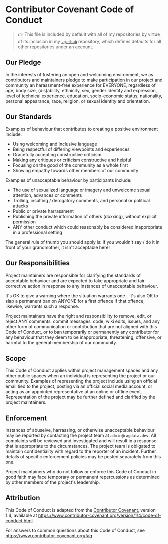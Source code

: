 # Contributor Covenant Code of Conduct

> 👉 This file is included by default with all of my repositories by virtue of its inclusion in my [`.github`](https://github.com/ragdata/.github) repository, which defines defaults for all other repositories under an account.

## Our Pledge

In the interests of fostering an open and welcoming environment, we as contributors and maintainers pledge to make participation in our project and community an harassment-free experience for EVERYONE, regardless of age, body size, (dis)ability, ethnicity, sex, gender identity and expression, level of technical experience, education, socio-economic status, nationality, personal appearance, race, religion, or sexual identity and orientation.

## Our Standards

Examples of behaviour that contributes to creating a positive environment include:

- Using welcoming and inclusive language
- Being respectful of differing viewpoints and experiences
- Gracefully accepting constructive criticism
- Making any critiques or criticism constructive and helpful
- Focusing on the good of the community as a whole first
- Showing empathy towards other members of our community

Examples of unacceptable behaviour by participants include:

- The use of sexualized language or imagery and unwelcome sexual attention, advances or comments
- Trolling, insulting / derogatory comments, and personal or political attacks
- Public or private harrassment
- Publishing the private information of others (doxxing), without explicit permission
- ANY other conduct which could reasonably be considered inappropriate in a professional setting

The general rule of thumb you should apply is: if you wouldn't say / do it in front of your grandmother, it isn't acceptable here!

## Our Responsibilities

Project maintainers are responsible for clarifying the standards of acceptable behaviour and are expected to take appropriate and fair corrective action in response to any instances of unacceptable behaviour.

It's OK to give a warning where the situation warrants one - it's also OK to slap a permanent ban on ANYONE for a first offence if that offence, likewise, warrants such a response.

Project maintainers have the right and responsibility to remove, edit, or reject ANY comments, commit messages, code, wiki edits, issues, and any other form of communication or contribution that are not aligned with this Code of Conduct, or to ban temporarily or permanently any contributor for any behaviour that they deem to be inappropriate, threatening, offensive, or harmful to the general membership of our community.

## Scope

This Code of Conduct applies within project management spaces and any other public spaces when an individual is representing the project or our community.  Examples of representing the project include using an official email tied to the project, posting via an official social media account, or acting as an appointed representative at an online or offline event.  Representation of the project may be further defined and clarified by the project maintainers.

## Enforcement

Instances of abuseive, harrassing, or otherwise unacceptable behaviour may be reported by contacting the project team at `admin@ragdata.dev`.  All complaints will be reviewed and investigated and will result in a response that is appropriate to the circumstances.  The project team is obligated to maintain confidentiality with regard to the reporter of an incident.  Further details of specific enforcement policies may be posted separately from this one.

Project maintainers who do not follow or enforce this Code of Conduct in good faith may face temporary or permanent repercussions as determined by other members of the project's leadership.

## Attribution

This Code of Conduct is adapted from the [Contributor Covenant][homepage], version 1.4, available at <https://www.contributor-covenant.org/version/1/4/code-of-conduct.html>

For answers to common questions about this Code of Conduct, see <https://www.contributor-covenant.org/faq>

[homepage]: https://www.contributor-covenant.org
